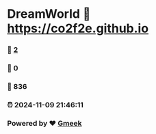 # DreamWorld :link: https://co2f2e.github.io 
### :page_facing_up: [2](https://co2f2e.github.io/tag.html) 
### :speech_balloon: 0 
### :hibiscus: 836 
### :alarm_clock: 2024-11-09 21:46:11 
### Powered by :heart: [Gmeek](https://github.com/Meekdai/Gmeek)
